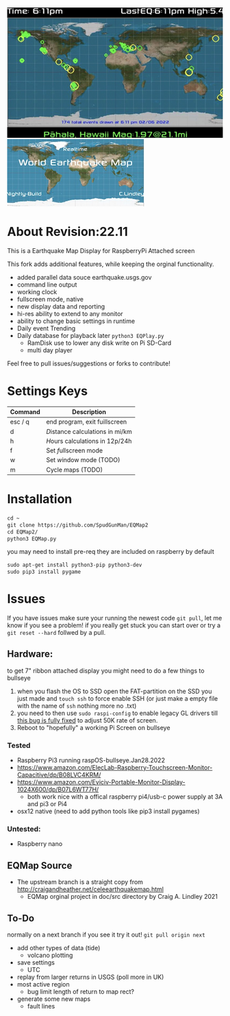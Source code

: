  ![EarthQuakeMapDisplay](/maps/display.jpg) ![EarthQuakeMap](/maps/logo.jpg)

# About Revision:22.11
This is a Earthquake Map Display for RaspberryPi Attached screen

This fork adds additional features, while keeping the orginal functionality.
- added parallel data souce earthquake.usgs.gov
- command line output
- working clock
- fullscreen mode, native
- new display data and reporting
- hi-res ability to extend to any monitor
- ability to change basic settings in runtime
- Daily event Trending
- Daily database for playback later `python3 EQPlay.py`
  - RamDisk use to lower any disk write on Pi SD-Card
  - multi day player 

Feel free to pull issues/suggestions or forks to contribute!

# Settings Keys

| Command | Description |
| --- | --- |
| esc / q | end program, exit fuillscreen |
| d | *D*istance calculations in mi/km |
| h | *H*ours calculations in 12p/24h |
| f | Set *f*ullscreen mode |
| w | Set *w*indow mode (TODO) |
| m | Cycle *m*aps (TODO) |

# Installation
```shell
cd ~
git clone https://github.com/SpudGunMan/EQMap2
cd EQMap2/
python3 EQMap.py
```

you may need to install pre-req they are included on raspberry by default
```shell
sudo apt-get install python3-pip python3-dev
sudo pip3 install pygame
```
# Issues
If you have issues make sure your running the newest code `git pull`, let me know if you see a problem!
if you really get stuck you can start over or try a `git reset --hard` follwed by a pull.

## Hardware:
to get 7" ribbon attached display you might need to do a few things to bullseye
1. when you flash the OS to SSD open the FAT-partition on the SSD you just made and `touch ssh` to force enable SSH (or just make a empty file with the name of `ssh` nothing more no .txt)
1. you need to then use `sudo raspi-config` to enable legacy GL drivers till [this bug is fully fixed](https://github.com/raspberrypi/linux/issues/4686) to adjust 50K rate of screen.
1. Reboot to "hopefully" a working Pi Screen on bullseye

### Tested
* Raspberry Pi3 running raspOS-bullseye.Jan28.2022
* https://www.amazon.com/ElecLab-Raspberry-Touchscreen-Monitor-Capacitive/dp/B08LVC4KRM/
* https://www.amazon.com/Eviciv-Portable-Monitor-Display-1024X600/dp/B07L6WT77H/
  * both work nice with a offical raspberry pi4/usb-c power supply at 3A and pi3 or Pi4
* osx12 native (need to add python tools like pip3 install pygames)

### Untested:
* Raspberry nano

## EQMap Source 
* The upstream branch is a straight copy from http://craigandheather.net/celeearthquakemap.html
  * EQMap orginal project in doc/src directory by Craig A. Lindley 2021

## To-Do
normally on a next branch if you see it try it out! `git pull origin next`
- add other types of data (tide)
  - volcano plotting
- save settings
  - UTC
- replay from larger returns in USGS (poll more in UK)
- most active region
  - bug limit length of return to map rect?
- generate some new maps
  - fault lines


